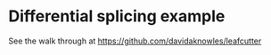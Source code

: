 # Differential splicing example

See the walk through at https://github.com/davidaknowles/leafcutter